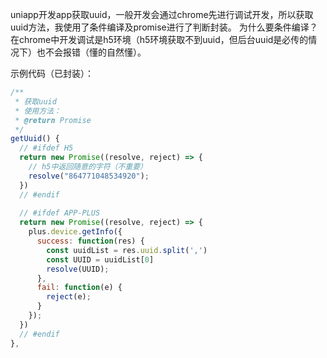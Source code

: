 uniapp开发app获取uuid，一般开发会通过chrome先进行调试开发，所以获取uuid方法，我使用了条件编译及promise进行了判断封装。
为什么要条件编译？在chrome中开发调试是h5环境（h5环境获取不到uuid，但后台uuid是必传的情况下）也不会报错（懂的自然懂）。

示例代码（已封装）：

```javascript
/**
 * 获取uuid
 * 使用方法：
 * @return Promise
 */
getUuid() {
  // #ifdef H5
  return new Promise((resolve, reject) => {
    // h5中返回随意的字符（不重要）
    resolve("864771048534920");
  })
  // #endif
  
  // #ifdef APP-PLUS
  return new Promise((resolve, reject) => {
    plus.device.getInfo({
      success: function(res) {
        const uuidList = res.uuid.split(',')
        const UUID = uuidList[0]
        resolve(UUID);
      },
      fail: function(e) {
        reject(e);
      }
    });
  })
  // #endif
},
```
